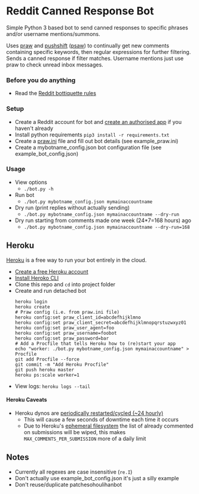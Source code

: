 # Reddit Canned Response Bot
Simple Python 3 based bot to send canned responses to specific phrases and/or username mentions/summons.

Uses [praw](https://praw.readthedocs.io/en/latest/) and [pushshift](https://github.com/pushshift/api) ([psaw](https://github.com/dmarx/psaw)) to continually get new comments containing specific keywords, then regular expressions for further filtering. Sends a canned response if filter matches.
Username mentions just use praw to check unread inbox messages.

### Before you do anything
* Read the [Reddit bottiquette rules](https://www.reddit.com/r/Bottiquette/wiki/bottiquette)

### Setup
* Create a Reddit account for bot and [create an authorised app](https://www.reddit.com/prefs/apps/) if you haven't already
* Install python requirements `pip3 install -r requirements.txt`
* Create a [praw.ini](https://praw.readthedocs.io/en/latest/getting_started/configuration/prawini.html) file and fill out bot details (see example_praw.ini)
* Create a mybotname_config.json bot configuration file (see example_bot_config.json)

### Usage
* View options
  * `./bot.py -h`
* Run bot
  * `./bot.py mybotname_config.json mymainaccountname`
* Dry run (print replies without actually sending)
  * `./bot.py mybotname_config.json mymainaccountname --dry-run`
* Dry run starting from comments made one week (24*7=168 hours) ago
  * `./bot.py mybotname_config.json mymainaccountname --dry-run=168`

## Heroku
[Heroku](https://www.heroku.com) is a free way to run your bot entirely in the cloud.
* [Create a free Heroku account](https://signup.heroku.com)
* [Install Heroko CLI](https://devcenter.heroku.com/articles/heroku-cli#download-and-install)
*  Clone this repo and `cd` into project folder
* Create and run detached bot
    ```
    heroku login
    heroku create
    # Praw config (i.e. from praw.ini file)
    heroku config:set praw_client_id=abcdefhijklmno
    heroku config:set praw_client_secret=abcdefhijklmnopqrstuzwxyz01
    heroku config:set praw_user_agent=foo
    heroku config:set praw_username=foobot
    heroku config:set praw_password=bar
    # Add a Procfile that tells Heroku how to (re)start your app
    echo "worker: ./bot.py mybotname_config.json mymainaccountname" > Procfile
    git add Procfile --force
    git commit -m "Add Heroku Procfile"
    git push heroku master
    heroku ps:scale worker=1
    ```
* View logs: `heroku logs --tail`

#### Heroku Caveats
* Heroku dynos are [periodically restarted/cycled (~24 hourly)](https://devcenter.heroku.com/articles/dynos#automatic-dyno-restarts)
  * This will cause a few seconds of downtime each time it occurs
  * Due to Heroku's [ephemeral filesystem](https://devcenter.heroku.com/articles/dynos#ephemeral-filesystem) the list of already commented on submissions will be wiped, this makes `MAX_COMMENTS_PER_SUBMISSION` more of a daily limit

## Notes
* Currently all regexes are case insensitive (`re.I`)
* Don't actually use example_bot_config.json it's just a silly example
* Don't reuse/duplicate patchesohoulihanbot
